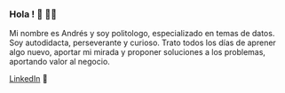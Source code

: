 ### Hola ! 👋 👋🏾 

Mi nombre es Andrés y soy politologo, especializado en temas de datos. Soy  autodidacta, perseverante y curioso. Trato todos los días de aprener algo nuevo, aportar mi mirada y proponer soluciones a los problemas, aportando valor al negocio. 

 <a href="https://www.linkedin.com/in/andres-de-campos-morais/">LinkedIn</a> 💼
<!--
### Hi there 👋

**AndresMorais/AndresMorais** is a ✨ _special_ ✨ repository because its `README.md` (this file) appears on your GitHub profile.

Here are some ideas to get you started:

- 🔭 I’m currently working on ...
- 🌱 I’m currently learning ...
- 👯 I’m looking to collaborate on ...
- 🤔 I’m looking for help with ...
- 💬 Ask me about ...
- 📫 How to reach me: ...
- 😄 Pronouns: ...
- ⚡ Fun fact: ...
-->
